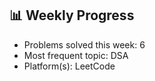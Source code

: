 ## 📊 Weekly Progress

- Problems solved this week: 6
- Most frequent topic: DSA
- Platform(s): LeetCode
